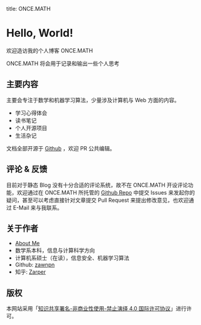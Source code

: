 title: ONCE.MATH

# **Hello, World!**

欢迎造访我的个人博客 ONCE.MATH

ONCE.MATH 将会用于记录和输出一些个人思考

## 主要内容

主要会专注于数学和机器学习算法，少量涉及计算机与 Web 方面的内容。

 - 学习心得体会
 - 读书笔记
 - 个人开源项目
 - 生活杂记

文档全部开源于 [Github](https://github.com/zawnpn/ONCEMATH/) ，欢迎 PR 公共编辑。

## 评论 & 反馈

目前对于静态 Blog 没有十分合适的评论系统，故不在 ONCE.MATH 开设评论功能，欢迎通过在 ONCE.MATH 所托管的 [Github Repo](https://github.com/zawnpn/ONCEMATH/) 中提交 Issues 来发起你的疑问，甚至可以考虑直接针对文章提交 Pull Request 来提出修改意见，也欢迎通过 E-Mail 来与我联系。

## 关于作者

 - [About Me](/about/)
 - 数学系本科，信息与计算科学方向
 - 计算机系硕士（在读），信息安全、机器学习算法
 - Github: [zawnpn](https://github.com/zawnpn/)
 - 知乎: [Zarper](https://www.zhihu.com/people/zhangwanpeng)

## 版权

本网站采用「<a rel="license" target=blank href="https://creativecommons.org/licenses/by-nc-nd/4.0/deed.zh">知识共享署名-非商业性使用-禁止演绎 4.0 国际许可协议</a>」进行许可。